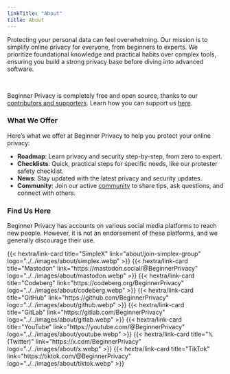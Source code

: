 ```yaml
---
linkTitle: "About"
title: About
---
```

Protecting your personal data can feel overwhelming. Our mission is to simplify online privacy for everyone, from beginners to experts. We prioritize foundational knowledge and practical habits over complex tools, ensuring you build a strong privacy base before diving into advanced software.

<br>

Beginner Privacy is completely free and open source, thanks to our [contributors and supporters](/about/contributors). Learn how you can support us [here](/about/donate).

### What We Offer
Here’s what we offer at Beginner Privacy to help you protect your online privacy:
- **Roadmap**: Learn privacy and security step-by-step, from zero to expert.  
- **Checklists**: Quick, practical steps for specific needs, like our protester safety checklist.  
- **News**: Stay updated with the latest privacy and security updates.
- **Community**: Join our active [community](/about/join-simplex-group) to share tips, ask questions, and connect with others.

### Find Us Here
Beginner Privacy has accounts on various social media platforms to reach new people. However, it is not an endorsement of these platforms, and we generally discourage their use.

<div class="recommendations">
  <div class="grid">
    {{< hextra/link-card title="SimpleX" link="about/join-simplex-group" logo="../../images/about/simplex.webp" >}}
    {{< hextra/link-card title="Mastodon" link="https://mastodon.social/@BeginnerPrivacy" logo="../../images/about/mastodon.webp" >}}
    {{< hextra/link-card title="Codeberg" link="https://codeberg.org/BeginnerPrivacy" logo="../../images/about/codeberg.webp" >}}
    {{< hextra/link-card title="GitHub" link="https://github.com/BeginnerPrivacy" logo="../../images/about/github.webp" >}}
    {{< hextra/link-card title="GitLab" link="https://gitlab.com/BeginnerPrivacy" logo="../../images/about/gitlab.webp" >}}
    {{< hextra/link-card title="YouTube" link="https://youtube.com/@BeginnerPrivacy" logo="../../images/about/youtube.webp" >}}
    {{< hextra/link-card title="𝕏 (Twitter)" link="https://x.com/BeginnerPrivacy" logo="../../images/about/x.webp" >}}
    {{< hextra/link-card title="TikTok" link="https://tiktok.com/@BeginnerPrivacy" logo="../../images/about/tiktok.webp" >}}
  </div>
</div>